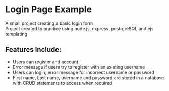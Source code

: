 # Login Page Example

A small project creating a basic login form  
Project created to practice using node.js, express, postrgreSQL and ejs templating  

## Features Include:  
- Users can register and account  
- Error message if users try to register with an existing username  
- Users can login, error message for incorrect username or password  
- First name, Last name, username and password are stored in a database with CRUD statements to access when required
